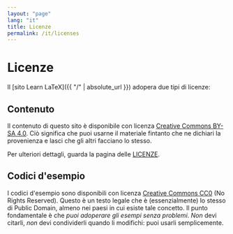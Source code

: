 ```yaml
---
layout: "page"
lang: "it"
title: Licenze
permalink: /it/licenses
---
```


# Licenze

Il [sito Learn LaTeX]({{ "/" | absolute_url }}) adopera due tipi di licenze:

## Contenuto

Il contenuto di questo sito è disponibile con licenza
[Creative Commons BY-SA 4.0](https://creativecommons.org/licenses/by-sa/4.0/).
Ciò significa che puoi usarne il materiale fintanto che ne 
dichiari la provenienza e lasci che gli altri facciano lo stesso.

Per ulteriori dettagli, guarda la pagina delle [LICENZE](../LICENSE).

## Codici d'esempio

I codici d'esempio sono disponibili con licenza
[Creative Commons CC0](https://creativecommons.org/share-your-work/public-domain/cc0/) 
(No Rights Reserved). 
Questo è un testo legale che è (essenzialmente) lo stesso di Public Domain, 
almeno nei paesi in cui esiste tale concetto.
Il punto fondamentale è che _puoi adoperare gli esempi senza problemi_. 
_Non_ devi citarli, _non_ devi condividerli quando li modifichi: 
puoi usarli semplicemente.
